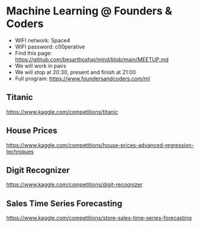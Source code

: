 # Machine Learning @ Founders & Coders

- WIFI network: Space4
- WIFI password: c00perative
- Find this page: https://github.com/besarthoxhaj/mind/blob/main/MEETUP.md
- We will work in pairs
- We will stop at 20:30, present and finish at 21:00
- Full program: https://www.foundersandcoders.com/ml

## Titanic
https://www.kaggle.com/competitions/titanic

## House Prices
https://www.kaggle.com/competitions/house-prices-advanced-regression-techniques

## Digit Recognizer
https://www.kaggle.com/competitions/digit-recognizer

## Sales Time Series Forecasting
https://www.kaggle.com/competitions/store-sales-time-series-forecasting

